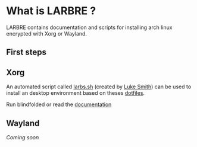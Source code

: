 # What is LARBRE ?

LARBRE contains documentation and scripts for installing arch linux encrypted with Xorg or Wayland.

## First steps

## Xorg

An automated script called [larbs.sh](/larbs.sh) (created by [Luke Smith](https://github.com/LukeSmithxyz/LARBS)) can be used to install an desktop environment based on theses [dotfiles](https://github.com/sudo-Tiz/dotfiles).

Run blindfolded or read the [documentation](/larbs.md)

## Wayland

_Coming soon_

